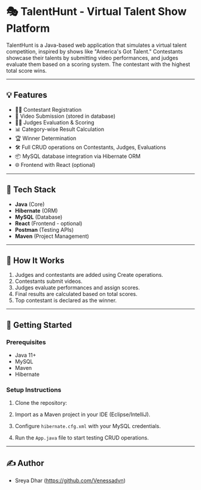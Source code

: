 # 🎭 TalentHunt - Virtual Talent Show Platform

TalentHunt is a Java-based web application that simulates a virtual talent competition, inspired by shows like "America's Got Talent." Contestants showcase their talents by submitting video performances, and judges evaluate them based on a scoring system. The contestant with the highest total score wins.

---

## 💡 Features

- 👩‍🎤 Contestant Registration
- 🎥 Video Submission (stored in database)
- 🧑‍⚖️ Judges Evaluation & Scoring
- 📊 Category-wise Result Calculation
- 🏆 Winner Determination
- 🛠️ Full CRUD operations on Contestants, Judges, Evaluations
- 📦 MySQL database integration via Hibernate ORM
- 🌐 Frontend with React (optional)

---

## 🔧 Tech Stack

- **Java** (Core)
- **Hibernate** (ORM)
- **MySQL** (Database)
- **React** (Frontend - optional)
- **Postman** (Testing APIs)
- **Maven** (Project Management)

---

## 📌 How It Works

1. Judges and contestants are added using Create operations.
2. Contestants submit videos.
3. Judges evaluate performances and assign scores.
4. Final results are calculated based on total scores.
5. Top contestant is declared as the winner.

---

## 🚀 Getting Started

### Prerequisites

- Java 11+
- MySQL
- Maven
- Hibernate

### Setup Instructions

1. Clone the repository:
 
2. Import as a Maven project in your IDE (Eclipse/IntelliJ).

3. Configure `hibernate.cfg.xml` with your MySQL credentials.

4. Run the `App.java` file to start testing CRUD operations.

---

## ✍️ Author

- Sreya Dhar (https://github.com/Venessadvn)


